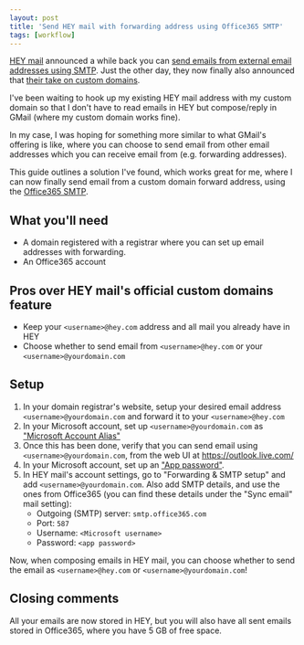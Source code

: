 ```yaml
---
layout: post
title: 'Send HEY mail with forwarding address using Office365 SMTP'
tags: [workflow]
---
```


[HEY mail](https://hey.com/) announced a while back you can [send emails from external email addresses using SMTP](https://hey.com/features/send-as/). Just the other day, they now finally also announced that [their take on custom domains](https://hey.com/domains/).

I've been waiting to hook up my existing HEY mail address with my custom domain so that I don't have to read emails in HEY but compose/reply in GMail (where my custom domain works fine).

In my case, I was hoping for something more similar to what GMail's offering is like, where you can choose to send email from other email addresses which you can receive email from (e.g. forwarding addresses).

This guide outlines a solution I've found, which works great for me, where I can now finally send email from a custom domain forward address, using the [Office365 SMTP](https://docs.microsoft.com/en-us/exchange/mail-flow-best-practices/how-to-set-up-a-multifunction-device-or-application-to-send-email-using-microsoft-365-or-office-365).

<!--more-->

## What you'll need

* A domain registered with a registrar where you can set up email addresses with forwarding.
* An Office365 account

## Pros over HEY mail's official custom domains feature

* Keep your `<username>@hey.com` address and all mail you already have in HEY
* Choose whether to send email from `<username>@hey.com` or your `<username>@yourdomain.com`

## Setup

1. In your domain registrar's website, setup your desired email address `<username>@yourdomain.com` and forward it to your `<username>@hey.com`
1. In your Microsoft account, set up `<username>@yourdomain.com` as ["Microsoft Account Alias"](https://account.live.com/AddAssocId)
1. Once this has been done, verify that you can send email using `<username>@yourdomain.com`, from the web UI at https://outlook.live.com/
1. In your Microsoft account, set up an ["App password"](https://support.microsoft.com/en-us/account-billing/using-app-passwords-with-apps-that-don-t-support-two-step-verification-5896ed9b-4263-e681-128a-a6f2979a7944).
1. In HEY mail's account settings, go to "Forwarding & SMTP setup" and add `<username>@yourdomain.com`. Also add SMTP details, and use the ones from Office365 (you can find these details under the "Sync email" mail setting):
    * Outgoing (SMTP) server: `smtp.office365.com`
    * Port: `587`
    * Username: `<Microsoft username>`
    * Password: `<app password>`

Now, when composing emails in HEY mail, you can choose whether to send the email as `<username>@hey.com` or `<username>@yourdomain.com`!

## Closing comments

All your emails are now stored in HEY, but you will also have all sent emails stored in Office365, where you have 5 GB of free space.
